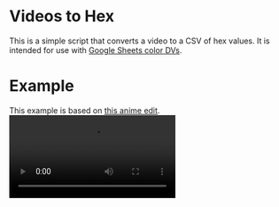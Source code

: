 # Videos to Hex

This is a simple script that converts a video to a CSV of hex values.
It is intended for use with [Google Sheets color DVs](https://github.com/Astral1119/color-dvs).

# Example
This example is based on [this anime edit](https://www.youtube.com/watch?v=CrKJ0XkIATY).
![Example Video](https://cdn.discordapp.com/attachments/1095001186844811344/1350643520834240637/WS8z54p.mp4?ex=67d77c4d&is=67d62acd&hm=1111d2c6f82dd3c3545a6b995dbafb37f391b59ff63521eb900328f5f4aa1a5b&)
